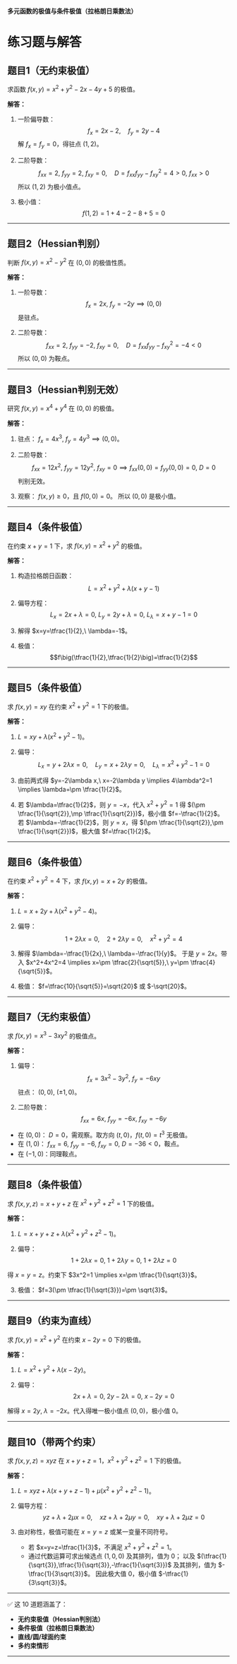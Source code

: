 **多元函数的极值与条件极值（拉格朗日乘数法）**

# 练习题与解答

## 题目1（无约束极值）

求函数 $f(x,y)=x^2+y^2-2x-4y+5$ 的极值。

**解答：**

1. 一阶偏导数：
   $$f_x=2x-2,\quad f_y=2y-4$$
   解 $f_x=f_y=0$，得驻点 $(1,2)$。

2. 二阶导数：
   $$f_{xx}=2,\ f_{yy}=2,\ f_{xy}=0,\quad D=f_{xx}f_{yy}-f_{xy}^2=4>0,\ f_{xx}>0$$
   所以 $(1,2)$ 为极小值点。

3. 极小值：
   $$f(1,2)=1+4-2-8+5=0$$

---

## 题目2（Hessian判别）

判断 $f(x,y)=x^2-y^2$ 在 $(0,0)$ 的极值性质。

**解答：**

1. 一阶导数：
   $$f_x=2x,\ f_y=-2y \implies (0,0)$$ 是驻点。

2. 二阶导数：
   $$f_{xx}=2,\ f_{yy}=-2,\ f_{xy}=0,\quad D=f_{xx}f_{yy}-f_{xy}^2=-4<0$$
   所以 $(0,0)$ 为鞍点。

---

## 题目3（Hessian判别无效）

研究 $f(x,y)=x^4+y^4$ 在 $(0,0)$ 的极值。

**解答：**

1. 驻点： $f_x=4x^3,\ f_y=4y^3 \implies (0,0)$。

2. 二阶导数：
   $$f_{xx}=12x^2,\ f_{yy}=12y^2,\ f_{xy}=0 \implies f_{xx}(0,0)=f_{yy}(0,0)=0,\ D=0$$
   判别无效。

3. 观察： $f(x,y)\ge 0$，且 $f(0,0)=0$。
   所以 $(0,0)$ 是极小值。

---

## 题目4（条件极值）

在约束 $x+y=1$ 下，求 $f(x,y)=x^2+y^2$ 的极值。

**解答：**

1. 构造拉格朗日函数：
   $$L=x^2+y^2+\lambda(x+y-1)$$

2. 偏导方程：
   $$L_x=2x+\lambda=0,\ L_y=2y+\lambda=0,\ L_\lambda=x+y-1=0$$

3. 解得 $x=y=\tfrac{1}{2},\ \lambda=-1$。

4. 极值：
   $$f\big(\tfrac{1}{2},\tfrac{1}{2}\big)=\tfrac{1}{2}$$

---

## 题目5（条件极值）

求 $f(x,y)=xy$ 在约束 $x^2+y^2=1$ 下的极值。

**解答：**

1. $L=xy+\lambda(x^2+y^2-1)$。

2. 偏导：
   $$L_x=y+2\lambda x=0,\quad L_y=x+2\lambda y=0,\quad L_\lambda=x^2+y^2-1=0$$

3. 由前两式得 $y=-2\lambda x,\ x=-2\lambda y \implies 4\lambda^2=1 \implies \lambda=\pm \tfrac{1}{2}$。

4. 若 $\lambda=\tfrac{1}{2}$，则 $y=-x$，代入 $x^2+y^2=1$ 得 $(\pm \tfrac{1}{\sqrt{2}},\mp \tfrac{1}{\sqrt{2}})$，极小值 $f=-\tfrac{1}{2}$。
   若 $\lambda=-\tfrac{1}{2}$，则 $y=x$，得 $(\pm \tfrac{1}{\sqrt{2}},\pm \tfrac{1}{\sqrt{2}})$，极大值 $f=\tfrac{1}{2}$。

---

## 题目6（条件极值）

在约束 $x^2+y^2=4$ 下，求 $f(x,y)=x+2y$ 的极值。

**解答：**

1. $L=x+2y+\lambda(x^2+y^2-4)$。

2. 偏导：
   $$1+2\lambda x=0,\quad 2+2\lambda y=0,\quad x^2+y^2=4$$

3. 解得 $\lambda=-\tfrac{1}{2x},\ \lambda=-\tfrac{1}{y}$。
   于是 $y=2x$。带入 $x^2+4x^2=4 \implies x=\pm \tfrac{2}{\sqrt{5}},\ y=\pm \tfrac{4}{\sqrt{5}}$。

4. 极值： $f=\tfrac{10}{\sqrt{5}}=\sqrt{20}$ 或 $-\sqrt{20}$。

---

## 题目7（无约束极值）

求 $f(x,y)=x^3-3xy^2$ 的极值点。

**解答：**

1. 偏导：
   $$f_x=3x^2-3y^2,\ f_y=-6xy$$
   驻点： $(0,0),\ (\pm 1,0)$。

2. 二阶导数：
   $$f_{xx}=6x,\ f_{yy}=-6x,\ f_{xy}=-6y$$

* 在 $(0,0)$： $D=0$，需观察。取方向 $(t,0)$，$f(t,0)=t^3$ 无极值。
* 在 $(1,0)$： $f_{xx}=6,\ f_{yy}=-6,\ f_{xy}=0,\ D=-36<0$，鞍点。
* 在 $(-1,0)$：同理鞍点。

---

## 题目8（条件极值）

求 $f(x,y,z)=x+y+z$ 在 $x^2+y^2+z^2=1$ 下的极值。

**解答：**

1. $L=x+y+z+\lambda(x^2+y^2+z^2-1)$。

2. 偏导：
   $$1+2\lambda x=0,\ 1+2\lambda y=0,\ 1+2\lambda z=0$$

得 $x=y=z$。约束下 $3x^2=1 \implies x=\pm \tfrac{1}{\sqrt{3}}$。

3. 极值： $f=3(\pm \tfrac{1}{\sqrt{3}})=\pm \sqrt{3}$。

---

## 题目9（约束为直线）

求 $f(x,y)=x^2+y^2$ 在约束 $x-2y=0$ 下的极值。

**解答：**

1. $L=x^2+y^2+\lambda(x-2y)$。

2. 偏导：
   $$2x+\lambda=0,\ 2y-2\lambda=0,\ x-2y=0$$

解得 $x=2y,\ \lambda=-2x$。代入得唯一极小值点 $(0,0)$，极小值 $0$。

---

## 题目10（带两个约束）

求 $f(x,y,z)=xyz$ 在 $x+y+z=1$，$x^2+y^2+z^2=1$ 下的极值。

**解答：**

1. $L=xyz+\lambda(x+y+z-1)+\mu(x^2+y^2+z^2-1)$。

2. 偏导方程：
   $$yz+\lambda+2\mu x=0,\quad xz+\lambda+2\mu y=0,\quad xy+\lambda+2\mu z=0$$

3. 由对称性，极值可能在 $x=y=z$ 或某一变量不同符号。

   * 若 $x=y=z=\tfrac{1}{3}$，不满足 $x^2+y^2+z^2=1$。
   * 通过代数运算可求出候选点 $(1,0,0)$ 及其排列，值为 $0$；
     以及 $(\tfrac{1}{\sqrt{3}},\tfrac{1}{\sqrt{3}},-\tfrac{1}{\sqrt{3}})$ 及其排列，值为 $-\tfrac{1}{3\sqrt{3}}$。
     因此极大值 $0$，极小值 $-\tfrac{1}{3\sqrt{3}}$。

---

✅ 这 10 道题涵盖了：

* **无约束极值（Hessian判别法）**
* **条件极值（拉格朗日乘数法）**
* **直线/圆/球面约束**
* **多约束情形**

---



